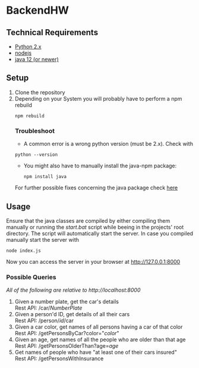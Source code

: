 # BackendHW

## Technical Requirements
- [Python 2.x](https://www.python.org/downloads/)
- [nodejs](https://nodejs.dev/)
- [java 12 (or newer)](https://www.oracle.com/de/java/technologies/javase-downloads.html)

## Setup
1. Clone the repository 
2. Depending on your System you will probably have to perform a npm rebuild
      ```
      npm rebuild
      ```
   ### Troubleshoot
   - A common error is a wrong python version (must be 2.x).
   Check with 
   ```
   python --version
   ```
   - You might also have to manually install the java-npm package:
      ```
      npm install java
      ```
   For further possible fixes concerning the java package check [here](https://www.npmjs.com/package/java)

## Usage
Ensure that the java classes are compiled by either compiling them manually or running the *start.bat* script while beeing in the projects' root directory.
The script will automatically start the server. In case you compiled manually start the server with
```
node index.js
```

Now you can access the server in your browser at http://127.0.0.1:8000

### Possible Queries
*All of the following are relative to http://localhost:8000*
1. Given a number plate, get the car's details\
   Rest API: /car/*NumberPlate*
2. Given a person'd ID, get details of all their cars\
   Rest API: /person/*id*/car
3. Given a car color, get names of all persons having a car of that color\
   Rest API: /getPersonsByCar?color="*color*"
4. Given an age, get names of all the people who are older than that age\
   Rest API: /getPersonsOlderThan?age=*age*
5. Get names of people who have "at least one of their cars insured"\
   Rest API: /getPersonsWithInsurance
 
